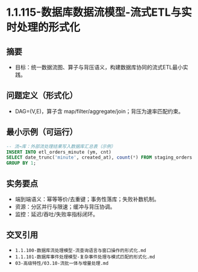 ﻿# 1.1.115-数据库数据流模型-流式ETL与实时处理的形式化

## 摘要

- 目标：统一数据流图、算子与背压语义，构建数据库协同的流式ETL最小实践。

## 问题定义（形式化）

- DAG=(V,E)，算子含 map/filter/aggregate/join；背压为速率匹配约束。

## 最小示例（可运行）

```sql
-- 流→库：外部流处理结果写入数据库汇总表（示例）
INSERT INTO etl_orders_minute (ym, cnt)
SELECT date_trunc('minute', created_at), count(*) FROM staging_orders
GROUP BY 1;
```

## 实务要点

- 端到端语义：幂等等价/去重键；事务性落库；失败补数机制。
- 资源：分区并行与限速；缓冲与背压协调。
- 监控：延迟/吞吐/失败率指标闭环。

## 交叉引用

- `1.1.100-数据库流处理模型-流查询语言与窗口操作的形式化.md`
- `1.1.101-数据库事件处理模型-复杂事件处理与模式匹配的形式化.md`
- `03-高级特性/03.10-流批一体与增量处理.md`
